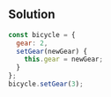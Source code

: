 ## Solution

```js
const bicycle = {
  gear: 2,
  setGear(newGear) {
    this.gear = newGear;
  }
};
bicycle.setGear(3);
```